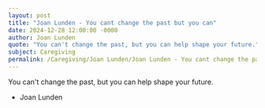 ```yaml
---
layout: post
title: "Joan Lunden - You cant change the past but you can"
date: 2024-12-28 12:00:00 -0000
author: Joan Lunden
quote: "You can't change the past, but you can help shape your future."
subject: Caregiving
permalink: /Caregiving/Joan Lunden/Joan Lunden - You cant change the past but you can
---
```


You can't change the past, but you can help shape your future.

- Joan Lunden
